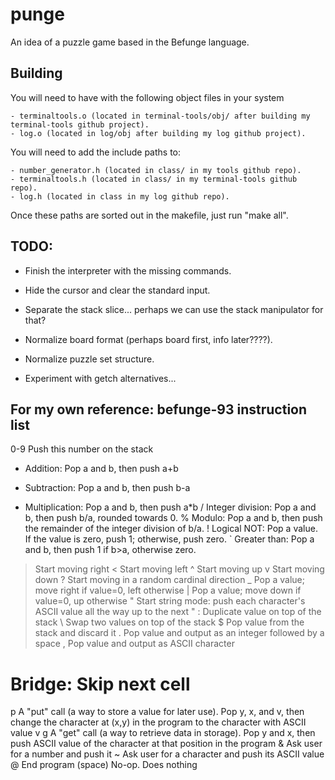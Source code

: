 # punge

An idea of a puzzle game based in the Befunge language.

## Building

You will need to have with the following object files in your system

	- terminaltools.o (located in terminal-tools/obj/ after building my terminal-tools github project).
	- log.o (located in log/obj after building my log github project).

You will need to add the include paths to:

	- number_generator.h (located in class/ in my tools github repo).
	- terminaltools.h (located in class/ in my terminal-tools github repo).
	- log.h (located in class in my log github repo).

Once these paths are sorted out in the makefile, just run "make all".

## TODO:

- Finish the interpreter with the missing commands.
- Hide the cursor and clear the standard input.
- Separate the stack slice... perhaps we can use the stack manipulator for that?

- Normalize board format (perhaps board first, info later????).
- Normalize puzzle set structure.
- Experiment with getch alternatives...

## For my own reference: befunge-93 instruction list

0-9 	Push this number on the stack
+ 	Addition: Pop a and b, then push a+b
- 	Subtraction: Pop a and b, then push b-a
* 	Multiplication: Pop a and b, then push a*b
/ 	Integer division: Pop a and b, then push b/a, rounded towards 0.
% 	Modulo: Pop a and b, then push the remainder of the integer division of b/a.
! 	Logical NOT: Pop a value. If the value is zero, push 1; otherwise, push zero.
` 	Greater than: Pop a and b, then push 1 if b>a, otherwise zero.
> 	Start moving right
< 	Start moving left
^ 	Start moving up
v 	Start moving down
? 	Start moving in a random cardinal direction
_ 	Pop a value; move right if value=0, left otherwise
| 	Pop a value; move down if value=0, up otherwise
" 	Start string mode: push each character's ASCII value all the way up to the next "
: 	Duplicate value on top of the stack
\ 	Swap two values on top of the stack
$ 	Pop value from the stack and discard it
. 	Pop value and output as an integer followed by a space
, 	Pop value and output as ASCII character
# 	Bridge: Skip next cell
p 	A "put" call (a way to store a value for later use). Pop y, x, and v, then change the character at (x,y) in the program to the character with ASCII value v
g 	A "get" call (a way to retrieve data in storage). Pop y and x, then push ASCII value of the character at that position in the program
& 	Ask user for a number and push it
~ 	Ask user for a character and push its ASCII value
@ 	End program
(space) 	No-op. Does nothing
